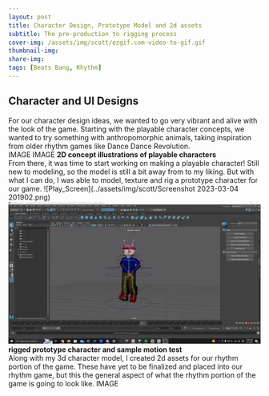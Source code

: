 ```yaml
---
layout: post
title: Character Design, Prototype Model and 2d assets
subtitle: The pre-production to rigging process 
cover-img: /assets/img/scott/ezgif.com-video-to-gif.gif
thumbnail-img: 
share-img: 
tags: [Beats Bang, Rhythm]
--- 
```

## Character  and UI Designs

For our character design ideas, we wanted to go very vibrant and alive with the look of the game.  Starting with the playable character concepts, we wanted to try something with anthropomorphic animals, taking inspiration from older rhythm games like Dance Dance Revolution. <br />
IMAGE IMAGE
**2D concept illustrations of playable characters** <br />
From there, it was time to start working on making a playable character! Still new to modeling, so the model is still a bit away from to my liking. But with what I can do, I was able to model, texture and rig a prototype character for our game.
![Play_Screen](../assets/img/scott/Screenshot 2023-03-04 201902.png)
![Play_Screen](../assets/img/scott/ezgif.com-video-to-gif.gif)
**rigged prototype character and sample motion test**
<br/>
Along with my 3d character model, I created 2d assets for our rhythm portion of the game. These have yet to be finalized and placed into our rhythm game, but this the general aspect of what the rhythm portion of the game is going to look like.
IMAGE
